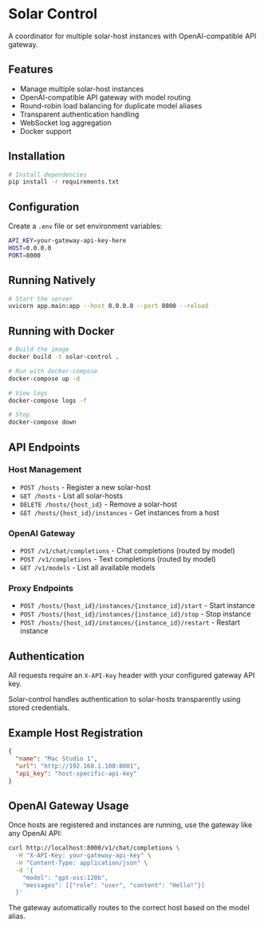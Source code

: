 # Solar Control

A coordinator for multiple solar-host instances with OpenAI-compatible API gateway.

## Features

- Manage multiple solar-host instances
- OpenAI-compatible API gateway with model routing
- Round-robin load balancing for duplicate model aliases
- Transparent authentication handling
- WebSocket log aggregation
- Docker support

## Installation

```bash
# Install dependencies
pip install -r requirements.txt
```

## Configuration

Create a `.env` file or set environment variables:

```bash
API_KEY=your-gateway-api-key-here
HOST=0.0.0.0
PORT=8000
```

## Running Natively

```bash
# Start the server
uvicorn app.main:app --host 0.0.0.0 --port 8000 --reload
```

## Running with Docker

```bash
# Build the image
docker build -t solar-control .

# Run with docker-compose
docker-compose up -d

# View logs
docker-compose logs -f

# Stop
docker-compose down
```

## API Endpoints

### Host Management

- `POST /hosts` - Register a new solar-host
- `GET /hosts` - List all solar-hosts
- `DELETE /hosts/{host_id}` - Remove a solar-host
- `GET /hosts/{host_id}/instances` - Get instances from a host

### OpenAI Gateway

- `POST /v1/chat/completions` - Chat completions (routed by model)
- `POST /v1/completions` - Text completions (routed by model)
- `GET /v1/models` - List all available models

### Proxy Endpoints

- `POST /hosts/{host_id}/instances/{instance_id}/start` - Start instance
- `POST /hosts/{host_id}/instances/{instance_id}/stop` - Stop instance
- `POST /hosts/{host_id}/instances/{instance_id}/restart` - Restart instance

## Authentication

All requests require an `X-API-Key` header with your configured gateway API key.

Solar-control handles authentication to solar-hosts transparently using stored credentials.

## Example Host Registration

```json
{
  "name": "Mac Studio 1",
  "url": "http://192.168.1.100:8001",
  "api_key": "host-specific-api-key"
}
```

## OpenAI Gateway Usage

Once hosts are registered and instances are running, use the gateway like any OpenAI API:

```bash
curl http://localhost:8000/v1/chat/completions \
  -H "X-API-Key: your-gateway-api-key" \
  -H "Content-Type: application/json" \
  -d '{
    "model": "gpt-oss:120b",
    "messages": [{"role": "user", "content": "Hello!"}]
  }'
```

The gateway automatically routes to the correct host based on the model alias.


